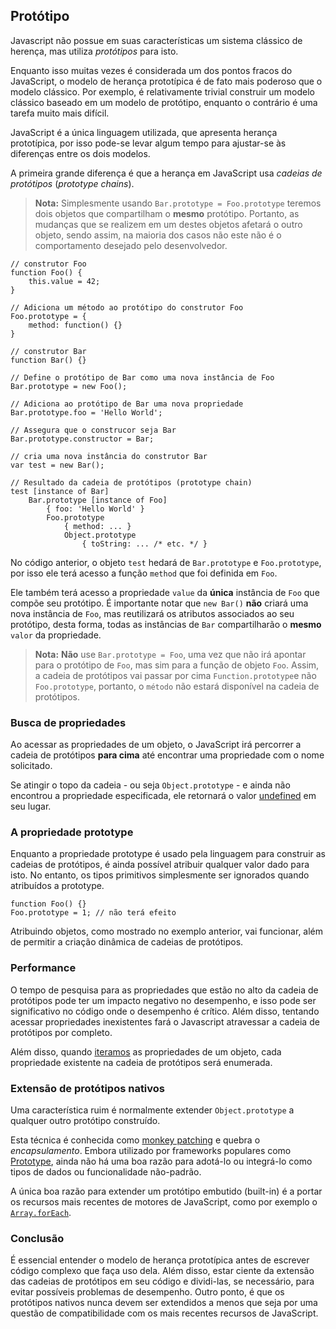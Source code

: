 ## Protótipo

Javascript não possue em suas características um sistema clássico de herença, mas utiliza *protótipos* para isto.

Enquanto isso muitas vezes é considerada um dos pontos fracos do JavaScript, o modelo de herança prototípica é de fato mais poderoso que o modelo clássico. Por exemplo, é relativamente trivial construir um modelo clássico baseado em um modelo de protótipo, enquanto o contrário é uma tarefa muito mais difícil.

JavaScript é a única linguagem utilizada, que apresenta herança prototípica, por isso pode-se levar algum tempo para ajustar-se às diferenças entre os dois modelos.

A primeira grande diferença é que a herança em JavaScript usa *cadeias de protótipos* (*prototype chains*).

> **Nota:** Simplesmente usando `Bar.prototype = Foo.prototype` teremos dois objetos 
> que compartilham o **mesmo** protótipo. Portanto, as mudanças que se realizem em um 
> destes objetos afetará o outro objeto, sendo assim, na maioria dos casos não este não é 
> o comportamento desejado pelo desenvolvedor.

    // construtor Foo
    function Foo() {
        this.value = 42;
    }

    // Adiciona um método ao protótipo do construtor Foo
    Foo.prototype = {
        method: function() {}
    }

    // construtor Bar
    function Bar() {}

    // Define o protótipo de Bar como uma nova instância de Foo
    Bar.prototype = new Foo();

    // Adiciona ao protótipo de Bar uma nova propriedade
    Bar.prototype.foo = 'Hello World';

    // Assegura que o construcor seja Bar
    Bar.prototype.constructor = Bar;

    // cria uma nova instância do construtor Bar
    var test = new Bar(); 

    // Resultado da cadeia de protótipos (prototype chain)
    test [instance of Bar]
        Bar.prototype [instance of Foo] 
            { foo: 'Hello World' }
            Foo.prototype
                { method: ... }
                Object.prototype
                    { toString: ... /* etc. */ }

No código anterior, o objeto `test` hedará de `Bar.prototype` e `Foo.prototype`,
por isso ele terá acesso a função `method` que foi definida em `Foo`.

Ele também terá acesso a propriedade `value` da **única** instância de `Foo` 
que compõe seu protótipo. É importante notar que `new Bar()` **não** criará uma nova
instância de `Foo`, mas reutilizará os atributos associados ao seu protótipo, desta forma, 
todas as instâncias de `Bar` compartilharão o **mesmo** `valor` da propriedade.

> **Nota:** **Não** use `Bar.prototype = Foo`, uma vez que não irá apontar para o protótipo
> de `Foo`, mas sim para a função de objeto `Foo`. Assim, a cadeia de protótipos
> vai passar por cima `Function.prototype`e não `Foo.prototype`,
> portanto, o `método` não estará disponível na cadeia de protótipos.


### Busca de propriedades

Ao acessar as propriedades de um objeto, o JavaScript irá percorrer a cadeia de protótipos **para cima** até encontrar uma propriedade com o nome solicitado.

Se atingir o topo da cadeia - ou seja `Object.prototype` - e ainda não encontrou a propriedade especificada, ele retornará o valor [undefined](#core.undefined) em seu lugar.

### A propriedade prototype

Enquanto a propriedade prototype é usado pela linguagem para construir as cadeias de protótipos, é ainda possível atribuir qualquer valor dado para isto. No entanto, os tipos primitivos simplesmente ser ignorados quando atribuídos a prototype.

    function Foo() {}
    Foo.prototype = 1; // não terá efeito

Atribuindo objetos, como mostrado no exemplo anterior, vai funcionar, além de permitir a criação dinâmica de cadeias de protótipos.


### Performance

O tempo de pesquisa para as propriedades que estão no alto da cadeia de protótipos pode ter um impacto negativo no desempenho, e isso pode ser significativo no código onde o desempenho é crítico. Além disso, tentando acessar propriedades inexistentes fará o Javascript atravessar a cadeia de protótipos por completo.

Além disso, quando [iteramos](#object.forinloop) as propriedades de um objeto, cada propriedade existente na cadeia de protótipos será enumerada.

### Extensão de protótipos nativos

Uma característica ruim é normalmente extender `Object.prototype` a qualquer outro protótipo construído.

Esta técnica é conhecida como [monkey patching][1] e quebra o *encapsulamento*. Embora utilizado por frameworks populares como [Prototype][2], ainda não há uma boa razão para adotá-lo ou integrá-lo como tipos de dados ou funcionalidade não-padrão.

A única boa razão para extender um protótipo embutido (built-in) é a portar os recursos mais recentes de motores de JavaScript, como por exemplo o [`Array.forEach`][3].


### Conclusão

É essencial entender o modelo de herança prototípica antes de escrever código complexo que faça uso dela. Além disso, estar ciente da extensão das cadeias de protótipos em seu código e dividi-las, se necessário, para evitar possíveis problemas de desempenho. Outro ponto, é que os protótipos nativos nunca devem ser extendidos a menos que seja por uma questão de compatibilidade com os mais recentes recursos de JavaScript.

[1]: http://en.wikipedia.org/wiki/Monkey_patch
[2]: http://prototypejs.org/
[3]: https://developer.mozilla.org/en/JavaScript/Reference/Global_Objects/Array/forEach